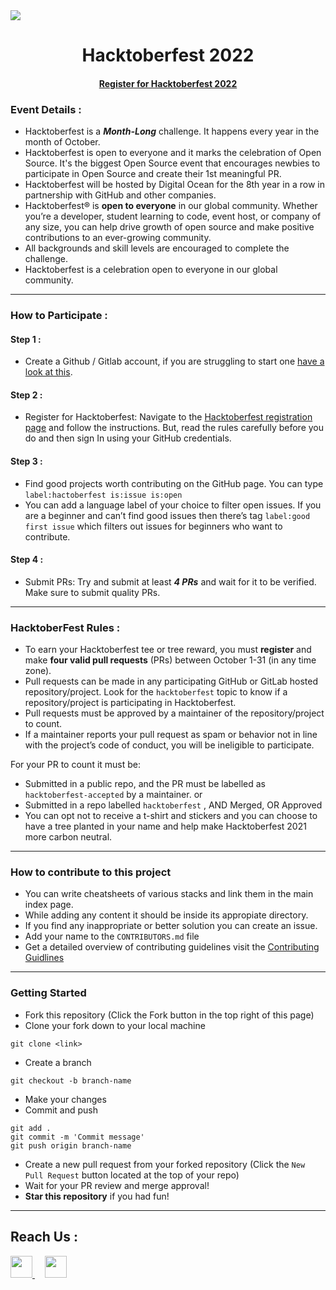 <img src="https://res.cloudinary.com/practicaldev/image/fetch/s--ds97LCK---/c_imagga_scale,f_auto,fl_progressive,h_420,q_auto,w_1000/https://dev-to-uploads.s3.amazonaws.com/uploads/articles/ymlmr15l83rrjq8natft.jpg">

<h1 align="center">Hacktoberfest 2022</h1>

<h4 align="center">
    <a href="">Register for Hacktoberfest 2022</a>
</h4>

### Event Details : 

- Hacktoberfest is a ***Month-Long*** challenge. It happens every year in the month of October.
- Hacktoberfest is open to everyone and it marks the celebration of Open Source. It's the biggest Open Source event that encourages newbies to participate in Open Source and create their 1st meaningful PR.
- Hacktoberfest will be hosted by Digital Ocean for the 8th year in a row in partnership with GitHub and other companies.
- Hacktoberfest® is **open to everyone** in our global community. Whether you’re a developer, student learning to code, event host, or company of any size, you can help drive growth of open source and make positive contributions to an ever-growing community.
- All backgrounds and skill levels are encouraged to complete the challenge.
- Hacktoberfest is a celebration open to everyone in our global community.

---

### How to Participate :

#### Step 1 : 
- Create a Github / Gitlab account, if you are struggling to start one [have a look at this](https://youtu.be/apGV9Kg7ics).
#### Step 2 : 
- Register for Hacktoberfest: Navigate to the [Hacktoberfest registration page](https://hacktoberfest.com/) and follow the instructions. But, read the rules carefully before you do and then sign In using your GitHub credentials.
#### Step 3 :
- Find good projects worth contributing on the GitHub page. You can type `label:hactoberfest is:issue is:open`
- You can add a language label of your choice to filter open issues. If you are a beginner and can’t find good issues then there’s tag `label:good first issue` which filters out issues for beginners who want to contribute.
#### Step 4 :
- Submit PRs: Try and submit at least **_4 PRs_** and wait for it to be verified. Make sure to submit quality PRs.

---

### HacktoberFest Rules :

- To earn your Hacktoberfest tee or tree reward, you must **register** and make **four valid pull requests** (PRs) between October 1-31 (in any time zone).
- Pull requests can be made in any participating GitHub or GitLab hosted repository/project. Look for the `hacktoberfest` topic to know if a repository/project is participating in Hacktoberfest.
- Pull requests must be approved by a maintainer of the repository/project to count.
- If a maintainer reports your pull request as spam or behavior not in line with the project’s code of conduct, you will be ineligible to participate.

For your PR to count it must be:

- Submitted in a public repo, and the PR must be labelled as `hacktoberfest-accepted` by a maintainer. or
- Submitted in a repo labelled `hacktoberfest` , AND Merged, OR Approved
- You can opt not to receive a t-shirt and stickers and you can choose to have a tree planted in your name and help make Hacktoberfest 2021 more carbon neutral.

---

### How to contribute to this project
- You can write cheatsheets of various stacks and link them in the main index page.
- While adding any content it should be inside its appropiate directory.
- If you find any inappropriate or better solution you can create an issue.
- Add your name to the `CONTRIBUTORS.md` file
- Get a detailed overview of contributing guidelines visit the <a href="CONTRIBUTING.md">Contributing Guidlines</a>

---

### Getting Started

- Fork this repository (Click the Fork button in the top right of this page)
- Clone your fork down to your local machine

```
git clone <link>
```

- Create a branch

```
git checkout -b branch-name
```

- Make your changes
- Commit and push

```
git add .
git commit -m 'Commit message'
git push origin branch-name
```

- Create a new pull request from your forked repository (Click the `New Pull Request` button located at the top of your repo)
- Wait for your PR review and merge approval!
- __Star this repository__ if you had fun!

---

## Reach Us :

<a href="https://ieeegecbh.org/">
<img src="https://victorious-pebble-00352ce10.1.azurestaticapps.net/img/web2.png" width=35px>
</a>&nbsp;&nbsp;&nbsp;
<a>
<img src="https://victorious-pebble-00352ce10.1.azurestaticapps.net/img/gmail.png" href="mailto:gecbieee@gmail.com" width=35px>
</a>